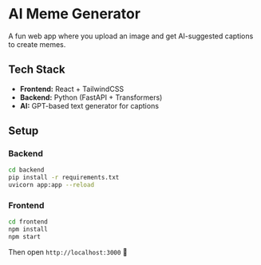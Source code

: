 # AI Meme Generator 

A fun web app where you upload an image and get AI-suggested captions to create memes.

## Tech Stack
- **Frontend:** React + TailwindCSS
- **Backend:** Python (FastAPI + Transformers)
- **AI:** GPT-based text generator for captions

## Setup

### Backend
```bash
cd backend
pip install -r requirements.txt
uvicorn app:app --reload
```

### Frontend
```bash
cd frontend
npm install
npm start
```

Then open `http://localhost:3000` 🎉
